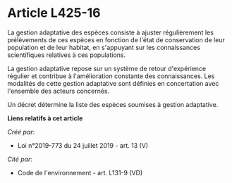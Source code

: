 # Article L425-16

La gestion adaptative des espèces consiste à ajuster régulièrement les prélèvements de ces espèces en fonction de l'état de
conservation de leur population et de leur habitat, en s'appuyant sur les connaissances scientifiques relatives à ces
populations.

La gestion adaptative repose sur un système de retour d'expérience régulier et contribue à l'amélioration constante des
connaissances. Les modalités de cette gestion adaptative sont définies en concertation avec l'ensemble des acteurs concernés.

Un décret détermine la liste des espèces soumises à gestion adaptative.

**Liens relatifs à cet article**

_Créé par_:

  - Loi n°2019-773 du 24 juillet 2019 - art. 13 (V)

_Cité par_:

  - Code de l'environnement - art. L131-9 (VD)
